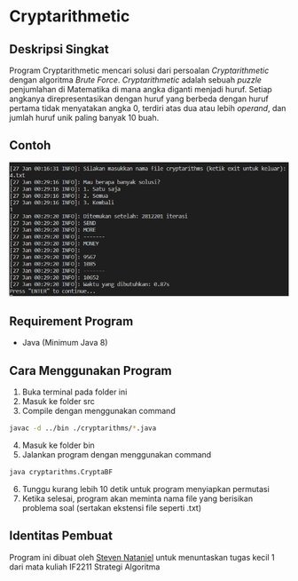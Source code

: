 # Cryptarithmetic

## Deskripsi Singkat
Program Cryptarithmetic mencari solusi dari persoalan *Cryptarithmetic* dengan algoritma *Brute Force*. *Cryptarithmetic* adalah sebuah *puzzle* penjumlahan di Matematika di mana angka diganti menjadi huruf. Setiap angkanya direpresentasikan dengan huruf yang berbeda dengan huruf pertama tidak menyatakan angka 0, terdiri atas dua atau lebih *operand*, dan jumlah huruf unik paling banyak 10 buah.

## Contoh
![SendMoreMoney](./img/SendMoreMoney.png)

## Requirement Program
- Java (Minimum Java 8)

## Cara Menggunakan Program
1. Buka terminal pada folder ini
2. Masuk ke folder src
3. Compile dengan menggunakan command
```sh
javac -d ../bin ./cryptarithms/*.java
```
4. Masuk ke folder bin
5. Jalankan program dengan menggunakan command
```sh
java cryptarithms.CryptaBF
```
6. Tunggu kurang lebih 10 detik untuk program menyiapkan permutasi
7. Ketika selesai, program akan meminta nama file yang berisikan problema soal (sertakan ekstensi file seperti .txt)

## Identitas Pembuat
Program ini dibuat oleh [Steven Nataniel](https://github.com/ravielze) untuk menuntaskan tugas kecil 1 dari mata kuliah IF2211 Strategi Algoritma
